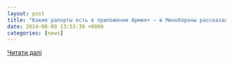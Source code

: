 ```yaml
---
layout: post
title: "Какие рапорты есть в приложении Армия+ — в Минобороны рассказали — новости Украины - ZN.ua"
date: 2024-08-09 13:53:39 +0000
categories: [news]
---
```


[Читати далі](https://zn.ua/UKRAINE/v-prilozhenii-armija-est-11-tsifrovykh-raportov-chetyrekh-tipov-minoborony.html)
